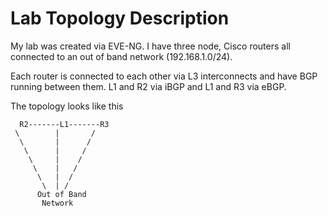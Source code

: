 # Lab Topology Description

My lab was created via EVE-NG. I have three node, Cisco routers all connected to an out of band network (192.168.1.0/24).

Each router is connected to each other via L3 interconnects and have BGP running between them. L1 and R2 via iBGP and L1 and R3 via eBGP.

The topology looks like this



      R2-------L1-------R3
     \        |       /
      \       |      /
       \      |     /
        \     |    /
         \    |   /
          \   |  /
           \  | /
          Out of Band
           Network
